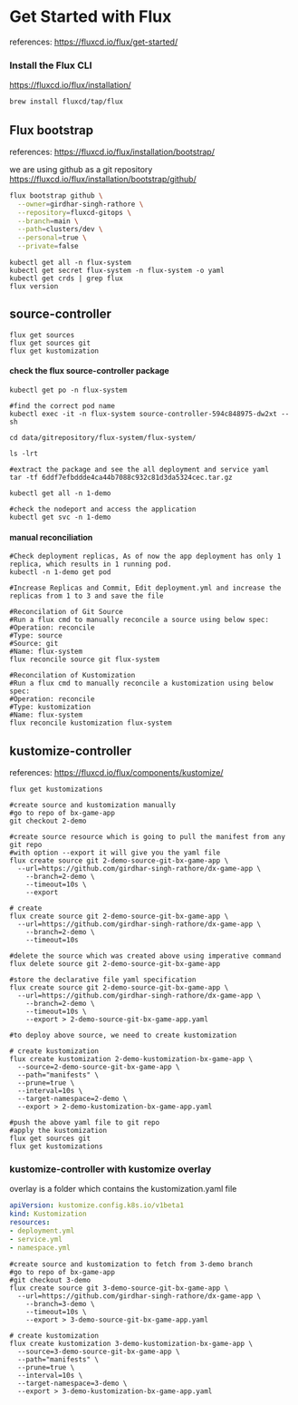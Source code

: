 # Get Started with Flux

references: https://fluxcd.io/flux/get-started/

### Install the Flux CLI
https://fluxcd.io/flux/installation/

```bash
brew install fluxcd/tap/flux
```

## Flux bootstrap

references: https://fluxcd.io/flux/installation/bootstrap/

we are using github as a git repository
https://fluxcd.io/flux/installation/bootstrap/github/

```bash
flux bootstrap github \
  --owner=girdhar-singh-rathore \
  --repository=fluxcd-gitops \
  --branch=main \
  --path=clusters/dev \
  --personal=true \
  --private=false
```

```shell
kubectl get all -n flux-system
kubectl get secret flux-system -n flux-system -o yaml
kubectl get crds | grep flux
flux version
```


## source-controller

```shell
flux get sources
flux get sources git
flux get kustomization
```

#### check the flux source-controller package

```shell
kubectl get po -n flux-system

#find the correct pod name
kubectl exec -it -n flux-system source-controller-594c848975-dw2xt -- sh

cd data/gitrepository/flux-system/flux-system/

ls -lrt

#extract the package and see the all deployment and service yaml
tar -tf 6ddf7efbddde4ca44b7088c932c81d3da5324cec.tar.gz

kubectl get all -n 1-demo

#check the nodeport and access the application
kubectl get svc -n 1-demo
```

#### manual reconciliation

```shell
#Check deployment replicas, As of now the app deployment has only 1 replica, which results in 1 running pod.
kubectl -n 1-demo get pod

#Increase Replicas and Commit, Edit deployment.yml and increase the replicas from 1 to 3 and save the file

#Reconcilation of Git Source
#Run a flux cmd to manually reconcile a source using below spec:
#Operation: reconcile
#Type: source
#Source: git
#Name: flux-system
flux reconcile source git flux-system

#Reconcilation of Kustomization
#Run a flux cmd to manually reconcile a kustomization using below spec:
#Operation: reconcile
#Type: kustomization
#Name: flux-system
flux reconcile kustomization flux-system
```


## kustomize-controller

references: https://fluxcd.io/flux/components/kustomize/

```shell
flux get kustomizations

#create source and kustomization manually
#go to repo of bx-game-app
git checkout 2-demo

#create source resource which is going to pull the manifest from any git repo
#with option --export it will give you the yaml file
flux create source git 2-demo-source-git-bx-game-app \
  --url=https://github.com/girdhar-singh-rathore/dx-game-app \
    --branch=2-demo \
    --timeout=10s \
    --export 
    
# create
flux create source git 2-demo-source-git-bx-game-app \
  --url=https://github.com/girdhar-singh-rathore/dx-game-app \
    --branch=2-demo \
    --timeout=10s

#delete the source which was created above using imperative command
flux delete source git 2-demo-source-git-bx-game-app

#store the declarative file yaml specification 
flux create source git 2-demo-source-git-bx-game-app \
  --url=https://github.com/girdhar-singh-rathore/dx-game-app \
    --branch=2-demo \
    --timeout=10s \
    --export > 2-demo-source-git-bx-game-app.yaml

#to deploy above source, we need to create kustomization

# create kustomization
flux create kustomization 2-demo-kustomization-bx-game-app \
  --source=2-demo-source-git-bx-game-app \
  --path="manifests" \
  --prune=true \
  --interval=10s \
  --target-namespace=2-demo \
  --export > 2-demo-kustomization-bx-game-app.yaml

#push the above yaml file to git repo
#apply the kustomization
flux get sources git
flux get kustomizations
```

### kustomize-controller with kustomize overlay

overlay is a folder which contains the kustomization.yaml file

```yaml
apiVersion: kustomize.config.k8s.io/v1beta1
kind: Kustomization
resources:
- deployment.yml
- service.yml
- namespace.yml
```

```shell
#create source and kustomization to fetch from 3-demo branch
#go to repo of bx-game-app
#git checkout 3-demo
flux create source git 3-demo-source-git-bx-game-app \
  --url=https://github.com/girdhar-singh-rathore/dx-game-app \
    --branch=3-demo \
    --timeout=10s \
    --export > 3-demo-source-git-bx-game-app.yaml

# create kustomization
flux create kustomization 3-demo-kustomization-bx-game-app \
  --source=3-demo-source-git-bx-game-app \
  --path="manifests" \
  --prune=true \
  --interval=10s \
  --target-namespace=3-demo \
  --export > 3-demo-kustomization-bx-game-app.yaml

```